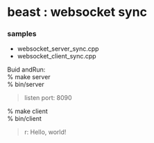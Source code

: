 beast : websocket sync
===============

### samples
- websocket_server_sync.cpp
- websocket_client_sync.cpp

Buid andRun:  
% make server  
% bin/server  
> listen port: 8090  

% make client  
% bin/client  
> r: Hello, world!  


